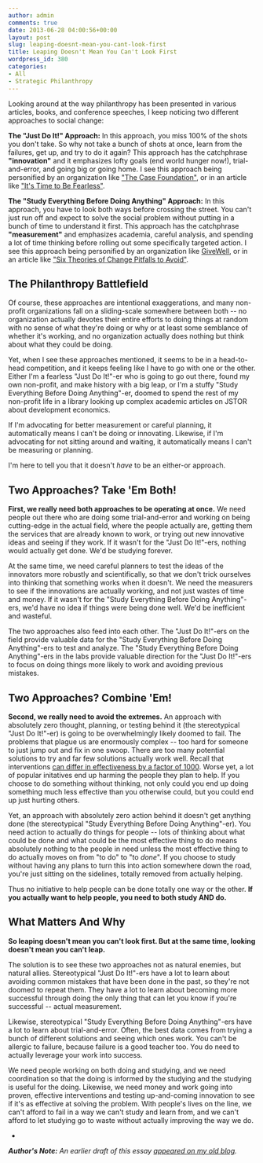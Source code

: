 ```yaml
---
author: admin
comments: true
date: 2013-06-28 04:00:56+00:00
layout: post
slug: leaping-doesnt-mean-you-cant-look-first
title: Leaping Doesn't Mean You Can't Look First
wordpress_id: 380
categories:
- All
- Strategic Philanthropy
---
```


Looking around at the way philanthropy has been presented in various articles, books, and conference speeches, I keep noticing two different approaches to social change:

**The "Just Do It!" Approach:** In this approach, you miss 100% of the shots you don't take.  So why not take a bunch of shots at once, learn from the failures, get up, and try to do it again?  This approach has the catchphrase **"innovation"** and it emphasizes lofty goals (end world hunger now!), trial-and-error, and going big or going home.  I see this approach being personified by an organization like ["The Case Foundation"](http://befearless.casefoundation.org/), or in an article like ["It's Time to Be Fearless"](http://www.ssireview.org/blog/entry/its_time_to_be_fearless).

**The "Study Everything Before Doing Anything" Approach:** In this approach, you have to look both ways before crossing the street.  You can't just run off and expect to solve the social problem without putting in a bunch of time to understand it first.  This approach has the catchphrase **"measurement"** and emphasizes academia, careful analysis, and spending a lot of time thinking before rolling out some specifically targeted action.  I see this approach being personified by an organization like [GiveWell](http://www.givewell.org), or in an article like ["Six Theories of Change Pitfalls to Avoid"](http://www.ssireview.org/blog/entry/six_theory_of_change_pitfalls_to_avoid).<!-- more -->





## The Philanthropy Battlefield


Of course, these approaches are intentional exaggerations, and many non-profit organizations fall on a sliding-scale somewhere between both -- no organization actually devotes their entire efforts to doing things at random with no sense of what they're doing or why or at least some semblance of whether it's working, and no organization actually does nothing but think about what they could be doing.

Yet, when I see these approaches mentioned, it seems to be in a head-to-head competition, and it keeps feeling like I have to go with one or the other.  Either I'm a fearless "Just Do It!"-er who is going to go out there, found my own non-profit, and make history with a big leap, or I'm a stuffy "Study Everything Before Doing Anything"-er, doomed to spend the rest of my non-profit life in a library looking up complex academic articles on JSTOR about development economics.

If I'm advocating for better measurement or careful planning, it automatically means I can't be doing or innovating.  Likewise, if I'm advocating for not sitting around and waiting, it automatically means I can't be measuring or planning.

I'm here to tell you that it doesn't _have_ to be an either-or approach.





## Two Approaches?  Take 'Em Both!


**First, we really need both approaches to be operating at once.**  We need people out there who are doing some trial-and-error and working on being cutting-edge in the actual field, where the people actually are, getting them the services that are already known to work, or trying out new innovative ideas and seeing if they work.  If it wasn't for the "Just Do It!"-ers, nothing would actually get done.  We'd be studying forever.

At the same time, we need careful planners to test the ideas of the innovators more robustly and scientifically, so that we don't trick ourselves into thinking that something works when it doesn't.  We need the measurers to see if the innovations are actually working, and not just wastes of time and money.  If it wasn't for the "Study Everything Before Doing Anything"-ers, we'd have no idea if things were being done well.  We'd be inefficient and wasteful.

The two approaches also feed into each other.  The "Just Do It!"-ers on the field provide valuable data for the "Study Everything Before Doing Anything"-ers to test and analyze.  The "Study Everything Before Doing Anything"-ers in the labs provide valuable direction for the "Just Do It!"-ers to focus on doing things more likely to work and avoiding previous mistakes.






## Two Approaches?  Combine 'Em!


**Second, we really need to avoid the extremes.**  An approach with absolutely zero thought, planning, or testing behind it (the stereotypical "Just Do It!"-er) is going to be overwhelmingly likely doomed to fail.  The problems that plague us are enormously complex -- too hard for someone to just jump out and fix in one swoop.  There are too many potential solutions to try and far few solutions actually work well.  Recall that interventions [can differ in effectiveness by a factor of 1000](http://www.everydayutilitarian.com/essays/where-you-give-is-literally-a-matter-of-life-and-death/).  Worse yet, a lot of popular initatives end up harming the people they plan to help.  If you choose to do something without thinking, not only could you end up doing something much less effective than you otherwise could, but you could end up just hurting others.

Yet, an approach with absolutely zero action behind it doesn't get anything done (the stereotypical "Study Everything Before Doing Anything"-er).  You need action to actually do things for people -- lots of thinking about what could be done and what could be the most effective thing to do means absolutely nothing to the people in need unless the most effective thing to do actually moves on from "to do" to "to _done_".  If you choose to study without having any plans to turn this into action somewhere down the road, you're just sitting on the sidelines, totally removed from actually helping.

Thus no initiative to help people can be done totally one way or the other.  **If you actually want to help people, you need to both study AND do.**






## What Matters And Why


**So leaping doesn't mean you can't look first.  But at the same time, looking doesn't mean you can't leap.**

The solution is to see these two approaches not as natural enemies, but natural allies.  Stereotypical "Just Do It!"-ers have a lot to learn about avoiding common mistakes that have been done in the past, so they're not doomed to repeat them.  They have a lot to learn about becoming more successful through doing the only thing that can let you know if you're successful -- actual measurement.

Likewise, stereotypical "Study Everything Before Doing Anything"-ers have a lot to learn about trial-and-error.  Often, the best data comes from trying a bunch of different solutions and seeing which ones work.  You can't be allergic to failure, because failure is a good teacher too.  You do need to actually leverage your work into success.

We need people working on both doing and studying, and we need coordination so that the doing is informed by the studying and the studying is useful for the doing.  Likewise, we need money and work going into proven, effective interventions and testing up-and-coming innovation to see if it's as effective at solving the problem.  With people's lives on the line, we can't afford to fail in a way we can't study and learn from, and we can't afford to let studying go to waste without actually improving the way we do.

-

_**Author's Note:** An earlier draft of this essay [appeared on my old blog](http://www.greatplay.net/essays/leaping-doesnt-mean-you-cant-look-first)._
